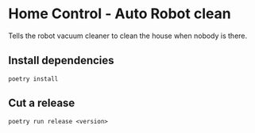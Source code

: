 # Home Control - Auto Robot clean

Tells the robot vacuum cleaner to clean the house when nobody is there.

## Install dependencies

```
poetry install
```

## Cut a release

```
poetry run release <version>
```